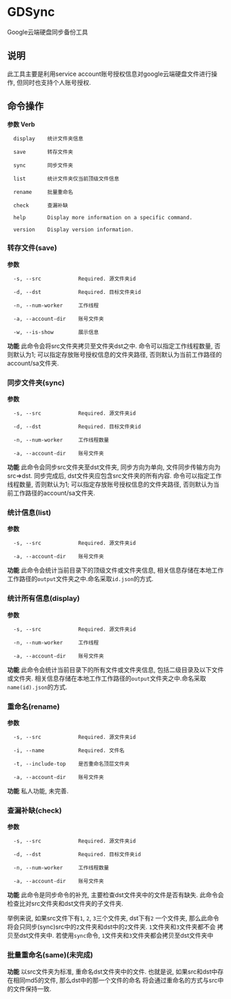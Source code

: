 # GDSync
Google云端硬盘同步备份工具

## 说明
此工具主要是利用service account账号授权信息对google云端硬盘文件进行操作, 但同时也支持个人账号授权.


## 命令操作

**参数 Verb**
```
  display    统计文件夹信息

  save       转存文件夹

  sync       同步文件夹

  list       统计文件夹仅当前顶级文件信息

  rename     批量重命名

  check      查漏补缺

  help       Display more information on a specific command.

  version    Display version information.
```

### 转存文件(save)

**参数**
```
  -s, --src            Required. 源文件夹id

  -d, --dst            Required. 目标文件夹id

  -n, --num-worker     工作线程

  -a, --account-dir    账号文件夹

  -w, --is-show        展示信息
```

**功能**
此命令会将src文件夹拷贝至文件夹dst之中. 命令可以指定工作线程数量, 否则默认为1; 可以指定存放账号授权信息的文件夹路径, 否则默认为当前工作路径的account/sa文件夹.


### 同步文件夹(sync)

**参数**
```
  -s, --src            Required. 源文件夹id

  -d, --dst            Required. 目标文件夹id

  -n, --num-worker     工作线程数量

  -a, --account-dir    账号文件夹

```

**功能**
此命令会同步src文件夹至dst文件夹, 同步方向为单向, 文件同步传输方向为src=>dst. 同步完成后, dst文件夹应包含src文件夹的所有内容. 命令可以指定工作线程数量, 否则默认为1; 可以指定存放账号授权信息的文件夹路径, 否则默认为当前工作路径的account/sa文件夹.


### 统计信息(list)

**参数**
```
  -s, --src            Required. 源文件夹id

  -a, --account-dir    账号文件夹
```

**功能**
此命令会统计当前目录下的顶级文件或文件夹信息, 相关信息存储在本地工作工作路径的`output`文件夹之中.命名采取`id.json`的方式.


### 统计所有信息(display)

**参数**
```
  -s, --src            Required. 源文件夹id

  -n, --num-worker     工作线程

  -a, --account-dir    账号文件夹
```
**功能**
此命令会统计当前目录下的所有文件或文件夹信息, 包括二级目录及以下文件或文件夹. 相关信息存储在本地工作工作路径的`output`文件夹之中.命名采取`name(id).json`的方式.


### 重命名(rename)

**参数**
```
  -s, --src            Required. 源文件夹id

  -i, --name           Required. 文件名

  -t, --include-top    是否重命名顶层文件夹

  -a, --account-dir    账号文件夹
```

**功能**
私人功能, 未完善.


### 查漏补缺(check)

**参数**
```
  -s, --src            Required. 源文件夹id

  -d, --dst            Required. 目标文件夹id

  -n, --num-worker     工作线程数量

  -a, --account-dir    账号文件夹
```

**功能**
此命令是同步命令的补充, 主要检查dst文件夹中的文件是否有缺失. 此命令会检查比对src文件夹和dst文件夹的子文件夹.

举例来说, 如果src文件下有`1`, `2`, `3`三个文件夹, dst下有`2` 一个文件夹, 
那么此命令将会只同步(sync)src中的`2`文件夹和dst中的`2`文件夹. `1`文件夹和`3`文件夹都不会
拷贝至dst文件夹中. 若使用`sync`命令, `1`文件夹和`3`文件夹都会拷贝至dst文件夹中


### 批量重命名(same)(未完成)

**功能**
以src文件夹为标准, 重命名dst文件夹中的文件. 也就是说, 如果src和dst中存在相同md5的文件, 那么dst中的那一个文件的命名
将会通过重命名的方式与src中的文件保持一致.